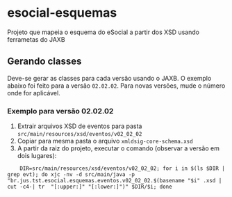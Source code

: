 esocial-esquemas
=========================

Projeto que mapeia o esquema do eSocial a partir dos XSD usando ferrametas do JAXB


Gerando classes
---------
Deve-se gerar as classes para cada versão usando o JAXB. O exemplo abaixo foi feito para a versão `02.02.02`. Para novas versões, mude o número onde for aplicável.

### Exemplo para versão 02.02.02

1. Extrair arquivos XSD de eventos para pasta `src/main/resources/xsd/eventos/v02_02_02`
2. Copiar para mesma pasta o arquivo `xmldsig-core-schema.xsd`
3. A partir da raiz do projeto, executar o comando (observar a versão em dois lugares):   

```shellscript
	DIR=src/main/resources/xsd/eventos/v02_02_02; for i in $(ls $DIR | grep evt); do xjc -nv -d src/main/java -p "br.jus.tst.esocial.esquemas.eventos.v02_02_02.$(basename "$i" .xsd | cut -c4-| tr  "[:upper:]" "[:lower:]")" $DIR/$i; done
```